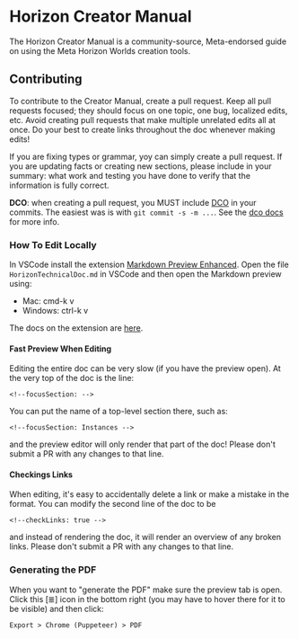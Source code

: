 # Horizon Creator Manual

The Horizon Creator Manual is a community-source, Meta-endorsed guide on using the Meta Horizon Worlds creation tools.

## Contributing

To contribute to the Creator Manual, create a pull request. Keep all pull requests focused; they should focus on one topic, one bug, localized edits, etc. Avoid creating pull requests that make multiple unrelated edits all at once. Do your best to create links throughout the doc whenever making edits!

If you are fixing types or grammar, yoy can simply create a pull request. If you are updating facts or creating new sections, please include in your summary: what work and testing you have done to verify that the information is fully correct.

**DCO**: when creating a pull request, you MUST include [DCO](https://probot.github.io/apps/dco/) in your commits. The easiest was is with `git commit -s -m ...`. See the [dco docs](https://probot.github.io/apps/dco/) for more info.

### How To Edit Locally

In VSCode install the extension [Markdown Preview Enhanced](https://marketplace.visualstudio.com/items?itemName=shd101wyy.markdown-preview-enhanced). Open the file `HorizonTechnicalDoc.md` in VSCode and then open the Markdown preview using:
  * Mac: cmd-k v
  * Windows: ctrl-k v

The docs on the extension are [here](https://shd101wyy.github.io/markdown-preview-enhanced/#/).

#### Fast Preview When Editing

Editing the entire doc can be very slow (if you have the preview open). At the very top of the doc is the line:

```
<!--focusSection: -->
```

You can put the name of a top-level section there, such as:

```
<!--focusSection: Instances -->
```

and the preview editor will only render that part of the doc! Please don't submit a PR with any changes to that line.

#### Checkings Links

When editing, it's easy to accidentally delete a link or make a mistake in the format. You can modify the second line of the doc to be

```
<!--checkLinks: true -->
```

and instead of rendering the doc, it will render an overview of any broken links. Please don't submit a PR with any changes to that line.

### Generating the PDF

When you want to "generate the PDF" make sure the preview tab is open. Click this [≣] icon in the bottom right (you may have to hover there for it to be visible) and then click:
```
Export > Chrome (Puppeteer) > PDF
```
